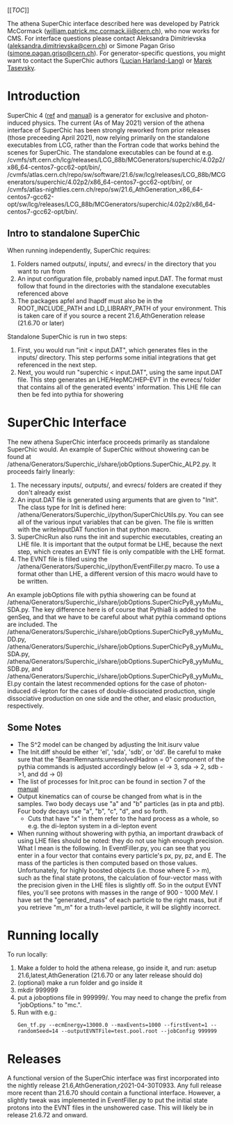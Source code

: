 [[_TOC_]]

The athena SuperChic interface described here was developed by Patrick McCormack (william.patrick.mc.cormack.iii@cern.ch), who now works for CMS.  For interface questions please contact Aleksandra Dimitrievska (aleksandra.dimitrievska@cern.ch) or Simone Pagan Griso (simone.pagan.griso@cern.ch).  For generator-specific questions, you might want to contact the SuperChic authors ([Lucian Harland-Lang](lucian.harland-lang@physics.ox.ac.uk)) or [Marek Tasevsky](tasevsky@mail.cern.ch).

# Introduction

SuperChic 4 ([ref](https://superchic.hepforge.org/) and [manual](https://superchic.hepforge.org/superchic4.pdf)) is a generator for exclusive and photon-induced physics.  The current (As of May 2021) version of the athena interface of SuperChic has been strongly reworked from prior releases (those preceeding April 2021), now relying primarily on the standalone executables from LCG, rather than the Fortran code that works behind the scenes for SuperChic.  The standalone executables can be found at e.g. /cvmfs/sft.cern.ch/lcg/releases/LCG_88b/MCGenerators/superchic/4.02p2/x86_64-centos7-gcc62-opt/bin/, /cvmfs/atlas.cern.ch/repo/sw/software/21.6/sw/lcg/releases/LCG_88b/MCGenerators/superchic/4.02p2/x86_64-centos7-gcc62-opt/bin/, or /cvmfs/atlas-nightlies.cern.ch/repo/sw/21.6_AthGeneration_x86_64-centos7-gcc62-opt/sw/lcg/releases/LCG_88b/MCGenerators/superchic/4.02p2/x86_64-centos7-gcc62-opt/bin/.


## Intro to standalone SuperChic

When running independently, SuperChic requires:
1) Folders named outputs/, inputs/, and evrecs/ in the directory that you want to run from
2) An input configuration file, probably named input.DAT.  The format must follow that found in the directories with the standalone executables referenced above
3) The packages apfel and lhapdf must also be in the ROOT_INCLUDE_PATH and LD_LIBRARY_PATH of your environment.  This is taken care of if you source a recent 21.6,AthGeneration release (21.6.70 or later)

Standalone SuperChic is run in two steps:
1) First, you would run "init < input.DAT", which generates files in the inputs/ directory.  This step performs some initial integrations that get referenced in the next step.
2) Next, you would run "superchic < input.DAT", using the same input.DAT file.  This step generates an LHE/HepMC/HEP-EVT in the evrecs/ folder that contains all of the generated events' information.  This LHE file can then be fed into pythia for showering

# SuperChic Interface

The new athena SuperChic interface proceeds primarily as standalone SuperChic would.  An example of SuperChic without showering can be found at /athena/Generators/Superchic_i/share/jobOptions.SuperChic_ALP2.py.  It proceeds fairly linearly:
1) The necessary inputs/, outputs/, and evrecs/ folders are created if they don't already exist
2) An input.DAT file is generated using arguments that are given to "Init".  The class type for Init is defined here: /athena/Generators/Superchic_i/python/SuperChicUtils.py.  You can see all of the various input variables that can be given.  The file is written with the writeInputDAT function in that python macro.
3) SuperChicRun also runs the init and superchic executables, creating an LHE file.  It is important that the output format be LHE, because the next step, which creates an EVNT file is only compatible with the LHE format.
4) The EVNT file is filled using the /athena/Generators/Superchic_i/python/EventFiller.py macro.  To use a format other than LHE, a different version of this macro would have to be written.

An example jobOptions file with pythia showering can be found at /athena/Generators/Superchic_i/share/jobOptions.SuperChicPy8_yyMuMu_SDA.py.  The key difference here is of course that Pythia8 is added to the genSeq, and that we have to be careful about what pythia command options are included.  The /athena/Generators/Superchic_i/share/jobOptions.SuperChicPy8_yyMuMu_DD.py, /athena/Generators/Superchic_i/share/jobOptions.SuperChicPy8_yyMuMu_SDA.py, /athena/Generators/Superchic_i/share/jobOptions.SuperChicPy8_yyMuMu_SDB.py, and /athena/Generators/Superchic_i/share/jobOptions.SuperChicPy8_yyMuMu_El.py contain the latest recommended options for the case of photon-induced di-lepton for the cases of double-dissociated production, single dissociative production on one side and the other, and elasic production, respectively.

## Some Notes
* The S^2 model can be changed by adjusting the Init.isurv value
* The Init.diff should be either 'el', 'sda', 'sdb', or 'dd'.  Be careful to make sure that the "BeamRemnants:unresolvedHadron = 0" component of the pythia commands is adjusted accordingly below (el -> 3, sda -> 2, sdb ->1, and dd -> 0)
* The list of processes for Init.proc can be found in section 7 of the [manual](https://superchic.hepforge.org/superchic4.pdf)
* Output kinematics can of course be changed from what is in the samples.  Two body decays use "a" and "b" particles (as in pta and ptb).  Four body decays use "a", "b", "c", "d", and so forth.
  * Cuts that have "x" in them refer to the hard process as a whole, so e.g. the di-lepton system in a di-lepton event
* When running without showering with pythia, an important drawback of using LHE files should be noted: they do not use high enough precision.  What I mean is the following.  In EventFiller.py, you can see that you enter in a four vector that contains every particle's px, py, pz, and E.  The mass of the particles is then computed based on those values.  Unfortunately, for highly boosted objects (i.e. those where E >> m), such as the final state protons, the calculation of four-vector mass with the precision given in the LHE files is slightly off.  So in the output EVNT files, you'll see protons with masses in the range of 900 - 1000 MeV.  I have set the "generated_mass" of each particle to the right mass, but if you retrieve "m_m" for a truth-level particle, it will be slightly incorrect.

# Running locally

To run locally:
1) Make a folder to hold the athena release, go inside it, and run: asetup 21.6,latest,AthGeneration (21.6.70 or any later release should do)
2) (optional) make a run folder and go inside it
3) mkdir 999999
4) put a joboptions file in 999999/.  You may need to change the prefix from "jobOptions." to "mc.".
5) Run with e.g.:
   ```
   Gen_tf.py --ecmEnergy=13000.0 --maxEvents=1000 --firstEvent=1 --randomSeed=14 --outputEVNTFile=test.pool.root --jobConfig 999999
   ```

# Releases

A functional version of the SuperChic interface was first incorporated into the nightly release 21.6,AthGeneration,r2021-04-30T0933.  Any full release more recent than 21.6.70 should contain a functional interface.  However, a slightly tweak was implemented in EventFiller.py to put the initial state protons into the EVNT files in the unshowered case.  This will likely be in release 21.6.72 and onward.

